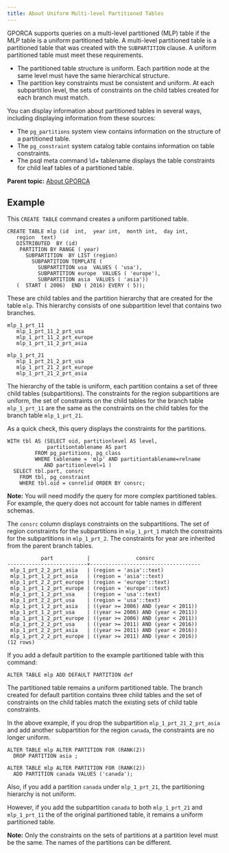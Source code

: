 ```yaml
---
title: About Uniform Multi-level Partitioned Tables 
---
```


GPORCA supports queries on a multi-level partitioned \(MLP\) table if the MLP table is a uniform partitioned table. A multi-level partitioned table is a partitioned table that was created with the `SUBPARTITION` clause. A uniform partitioned table must meet these requirements.

-   The partitioned table structure is uniform. Each partition node at the same level must have the same hierarchical structure.
-   The partition key constraints must be consistent and uniform. At each subpartition level, the sets of constraints on the child tables created for each branch must match.

You can display information about partitioned tables in several ways, including displaying information from these sources:

-   The `pg_partitions` system view contains information on the structure of a partitioned table.
-   The `pg_constraint` system catalog table contains information on table constraints.
-   The psql meta command \\d+ tablename displays the table constraints for child leaf tables of a partitioned table.

**Parent topic:** [About GPORCA](../../query/topics/query-piv-optimizer.html)

## <a id="topic_zn1_m3m_ss"></a>Example 

This `CREATE TABLE` command creates a uniform partitioned table.

```
CREATE TABLE mlp (id  int,  year int,  month int,  day int,
   region  text)
   DISTRIBUTED  BY (id)
    PARTITION BY RANGE ( year)
      SUBPARTITION  BY LIST (region)
        SUBPARTITION TEMPLATE (
          SUBPARTITION usa  VALUES ( 'usa'),
          SUBPARTITION europe  VALUES ( 'europe'),
          SUBPARTITION asia  VALUES ( 'asia'))
   (  START ( 2006)  END ( 2016) EVERY ( 5));
```

These are child tables and the partition hierarchy that are created for the table `mlp`. This hierarchy consists of one subpartition level that contains two branches.

```
mlp_1_prt_11
   mlp_1_prt_11_2_prt_usa
   mlp_1_prt_11_2_prt_europe
   mlp_1_prt_11_2_prt_asia

mlp_1_prt_21
   mlp_1_prt_21_2_prt_usa
   mlp_1_prt_21_2_prt_europe
   mlp_1_prt_21_2_prt_asia
```

The hierarchy of the table is uniform, each partition contains a set of three child tables \(subpartitions\). The constraints for the region subpartitions are uniform, the set of constraints on the child tables for the branch table `mlp_1_prt_11` are the same as the constraints on the child tables for the branch table `mlp_1_prt_21`.

As a quick check, this query displays the constraints for the partitions.

```
WITH tbl AS (SELECT oid, partitionlevel AS level, 
             partitiontablename AS part 
         FROM pg_partitions, pg_class 
         WHERE tablename = 'mlp' AND partitiontablename=relname 
            AND partitionlevel=1 ) 
  SELECT tbl.part, consrc 
    FROM tbl, pg_constraint 
    WHERE tbl.oid = conrelid ORDER BY consrc;
```

**Note:** You will need modify the query for more complex partitioned tables. For example, the query does not account for table names in different schemas.

The `consrc` column displays constraints on the subpartitions. The set of region constraints for the subpartitions in `mlp_1_prt_1` match the constraints for the subpartitions in `mlp_1_prt_2`. The constraints for year are inherited from the parent branch tables.

```
           part           |               consrc
--------------------------+------------------------------------
 mlp_1_prt_2_2_prt_asia   | (region = 'asia'::text)
 mlp_1_prt_1_2_prt_asia   | (region = 'asia'::text)
 mlp_1_prt_2_2_prt_europe | (region = 'europe'::text)
 mlp_1_prt_1_2_prt_europe | (region = 'europe'::text)
 mlp_1_prt_1_2_prt_usa    | (region = 'usa'::text)
 mlp_1_prt_2_2_prt_usa    | (region = 'usa'::text)
 mlp_1_prt_1_2_prt_asia   | ((year >= 2006) AND (year < 2011))
 mlp_1_prt_1_2_prt_usa    | ((year >= 2006) AND (year < 2011))
 mlp_1_prt_1_2_prt_europe | ((year >= 2006) AND (year < 2011))
 mlp_1_prt_2_2_prt_usa    | ((year >= 2011) AND (year < 2016))
 mlp_1_prt_2_2_prt_asia   | ((year >= 2011) AND (year < 2016))
 mlp_1_prt_2_2_prt_europe | ((year >= 2011) AND (year < 2016))
(12 rows)
```

If you add a default partition to the example partitioned table with this command:

```
ALTER TABLE mlp ADD DEFAULT PARTITION def
```

The partitioned table remains a uniform partitioned table. The branch created for default partition contains three child tables and the set of constraints on the child tables match the existing sets of child table constraints.

In the above example, if you drop the subpartition `mlp_1_prt_21_2_prt_asia` and add another subpartition for the region `canada`, the constraints are no longer uniform.

```
ALTER TABLE mlp ALTER PARTITION FOR (RANK(2))
  DROP PARTITION asia ;

ALTER TABLE mlp ALTER PARTITION FOR (RANK(2))
  ADD PARTITION canada VALUES ('canada');
```

Also, if you add a partition `canada` under `mlp_1_prt_21`, the partitioning hierarchy is not uniform.

However, if you add the subpartition `canada` to both `mlp_1_prt_21` and `mlp_1_prt_11` the of the original partitioned table, it remains a uniform partitioned table.

**Note:** Only the constraints on the sets of partitions at a partition level must be the same. The names of the partitions can be different.


